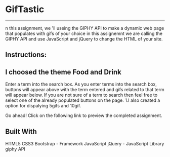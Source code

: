 # GifTastic
---------------------------
n this assignment, we 'll useing  the GIPHY API to make a dynamic web page that populates with gifs of your choice
in this assignemnt we are calling the GIPHY API and use JavaScript and jQuery to change the HTML of your site.

Instructions:
---------------------
I choosed the theme Food and Drink
-----------------------------------------
Enter a term into the search box. As you enter terms into the search box, buttons will appear above with the term entered and gifs related to that term will appear below. If you are not sure of a term to search then feel free to select one of the already populated buttons on the page.
1.I also created a option for dispalying  5gifs and 10gif.



Go ahead! Click on the following link to preview the completed assignment.


Built With
-----------------------------------
HTML5
CSS3
Bootstrap - Framework
JavaScript
jQuery - JavaScript Library
giphy API
